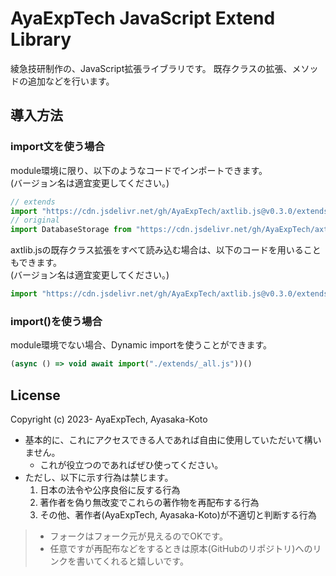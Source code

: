 # AyaExpTech JavaScript Extend Library

綾急技研制作の、JavaScript拡張ライブラリです。
既存クラスの拡張、メソッドの追加などを行います。

## 導入方法

### import文を使う場合

module環境に限り、以下のようなコードでインポートできます。  
(バージョン名は適宜変更してください。)
```js
// extends
import "https://cdn.jsdelivr.net/gh/AyaExpTech/axtlib.js@v0.3.0/extends/CanvasRenderingContext2D.js";
// original
import DatabaseStorage from "https://cdn.jsdelivr.net/gh/AyaExpTech/axtlib.js@v0.3.0/original/DatabaseStorage.js";
```

axtlib.jsの既存クラス拡張をすべて読み込む場合は、以下のコードを用いることもできます。  
(バージョン名は適宜変更してください。)
```js
import "https://cdn.jsdelivr.net/gh/AyaExpTech/axtlib.js@v0.3.0/extends/extends/_all.js";
```

### import()を使う場合

module環境でない場合、Dynamic importを使うことができます。

```js
(async () => void await import("./extends/_all.js"))()
```

## License

Copyright (c) 2023- AyaExpTech, Ayasaka-Koto

- 基本的に、これにアクセスできる人であれば自由に使用していただいて構いません。
    - これが役立つのであればぜひ使ってください。
- ただし、以下に示す行為は禁じます。
    1. 日本の法令や公序良俗に反する行為
    2. 著作者を偽り無改変でこれらの著作物を再配布する行為
    3. その他、著作者(AyaExpTech, Ayasaka-Koto)が不適切と判断する行為

> - フォークはフォーク元が見えるのでOKです。
> - 任意ですが再配布などをするときは原本(GitHubのリポジトリ)へのリンクを書いてくれると嬉しいです。
